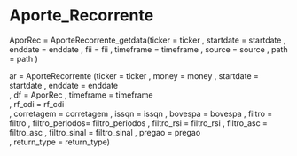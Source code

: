 # Aporte_Recorrente
<hl>
AporRec = AporteRecorrente_getdata(ticker = ticker
                              , startdate = startdate
                              , enddate = enddate
                              , fii = fii      
                              , timeframe = timeframe
                              , source = source
                              , path = path )
                              
ar = AporteRecorrente (ticker = ticker 
                 , money = money
                 , startdate = startdate
                 , enddate = enddate      
                 , df = AporRec
                 , timeframe = timeframe      
                 , rf_cdi = rf_cdi      
                 , corretagem = corretagem
                 , issqn = issqn
                 , bovespa = bovespa
                 , filtro = filtro
                 , filtro_periodos= filtro_periodos
                 , filtro_rsi = filtro_rsi
                 , filtro_asc = filtro_asc
                 , filtro_sinal = filtro_sinal
                 , pregao = pregao      
                 , return_type = return_type)
